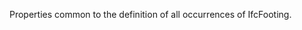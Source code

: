 Properties common to the definition of all occurrences of IfcFooting.

<!-- end of short definition -->

